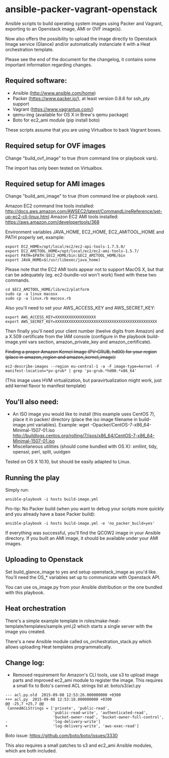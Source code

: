 # ansible-packer-vagrant-openstack

Ansible scripts to build operating system images using Packer and Vagrant, 
exporting to an Openstack image, AMI or OVF image(s).

Now also offers the possibility to upload the image directly to Openstack
Image service (Glance) and/or automatically instanciate it with a
Heat orchestration template.

Please see the end of the document for the changelog, it contains some
important information regarding changes.

## Required software:

- Ansible (http://www.ansible.com/home)
- Packer (https://www.packer.io/), at least version 0.8.6 for ssh_pty support
- Vagrant (https://www.vagrantup.com/)
- qemu-img (available for OS X in Brew's qemu package)
- Boto for ec2_ami module (pip install boto)

These scripts assume that you are using Virtualbox to back Vagrant boxes.

## Required setup for OVF images

Change "build_ovf_image" to true (from command line or playbook vars).

The import has only been tested on Virtualbox.

## Required setup for AMI images

Change "build_ami_image" to true (from command line or playbook vars).

Amazon EC2 command line tools installed: http://docs.aws.amazon.com/AWSEC2/latest/CommandLineReference/set-up-ec2-cli-linux.html
Amazon EC2 AMI tools installed: https://aws.amazon.com/developertools/368

Environment variables JAVA_HOME, EC2_HOME, EC2_AMITOOL_HOME and PATH properly set, 
example:

```
export EC2_HOME=/opt/local/ec2/ec2-api-tools-1.7.5.0/
export EC2_AMITOOL_HOME=/opt/local/ec2/ec2-ami-tools-1.5.7/
export PATH=$PATH:$EC2_HOME/bin:$EC2_AMITOOL_HOME/bin
export JAVA_HOME=$(/usr/libexec/java_home)
```

Please note that the EC2 AMI tools appear not to support MacOS X, but that can be
adequately (eg. ec2-bundle-vol won't work) fixed with these two commands.

```
cd $EC2_AMITOOL_HOME/lib/ec2/platform
sudo cp -a linux macosx
sudo cp -a linux.rb macosx.rb
```

Also you'll need to set your AWS_ACCESS_KEY and AWS_SECRET_KEY:

```
export AWS_ACCESS_KEY=XXXXXXXXXXXXXXXXXX
export AWS_SECRET_KEY=XXXXXXXXXXXXXXXXXXXXXXXXXXXXXXXXXXXXXXXXXXXXX
```

Then finally you'll need your client number (twelve digits from Amazon) and a X.509 
certificate from the IAM console (configure in the playbook build-image.yml vars 
section, amazon_private_key and amazon_certificate).

~~Finding a proper Amazon Kernel Image (PV-GRUB, hd00) for your region (place in amazon_region 
and amazon_kernel_image):~~
```
ec2-describe-images --region eu-central-1 -a -F image-type=kernel -F manifest-location=*pv-grub* | grep 'pv-grub.*hd00.*x86_64'
```
(This image uses HVM virtualization, but paravirtualization might work, just add kernel flavor
to manifest template)

## You'll also need:

- An ISO image you would like to install (this example uses CentOS 7), place 
  it in packer/ directory (place the iso image filename in build-image.yml variables).
  Example: 
  wget -Opacker/CentOS-7-x86_64-Minimal-1507-01.iso http://buildlogs.centos.org/rolling/7/isos/x86_64/CentOS-7-x86_64-Minimal-1507-01.iso
- Miscellaneous utilities (should come bundled with OS X): xmllint, tidy,
  openssl, perl, split, uuidgen

Tested on OS X 10.10, but should be easily adapted to Linux.

## Running the play

Simply run:
```
ansible-playbook -i hosts build-image.yml
```

Pro-tip: No Packer build (when you want to debug your scripts more quickly and you
already have a base Packer build):
```
ansible-playbook -i hosts build-image.yml -e 'no_packer_build=yes'
```

If everything was successful, you'll find the QCOW2 image in your Ansible directory.
If you built an AMI image, it should be available under your AMI images.

## Uploading to Openstack

Set build_glance_image to yes and setup openstack_image as you'd like. You'll
need the OS_* variables set up to communicate with Openstack API.

You can use os_image.py from your Ansible distribution or the one bundled
with this playbook.

## Heat orchestration

There's a simple example template in roles/make-heat-template/templates/sample.yml.j2
which starts a single server with the image you created. 

There's a new Ansible module called os_orchestration_stack.py which allows uploading
Heat templates programmatically.

## Change log:

- Removed requirement for Amazon's CLI tools, use s3 to upload image
  parts and improved ec2_ami module to register the image. This
  requires a small fix to Boto's canned ACL strings list at:
  boto/s3/acl.py 

```
--- acl.py.old	2015-09-08 12:53:26.000000000 +0300
+++ acl.py	2015-09-08 12:53:18.000000000 +0300
@@ -25,7 +25,7 @@
 CannedACLStrings = ['private', 'public-read',
                     'public-read-write', 'authenticated-read',
                     'bucket-owner-read', 'bucket-owner-full-control',
-                    'log-delivery-write']
+                    'log-delivery-write', 'aws-exec-read']
```

  Boto issue: https://github.com/boto/boto/issues/3330

  This also requires a small patches to s3 and ec2_ami Ansible modules,
  which are both included. 